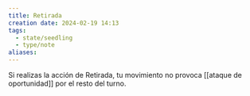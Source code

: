 ```yaml
---
title: Retirada
creation date: 2024-02-19 14:13
tags:
  - state/seedling
  - type/note
aliases:
---
```

Si realizas la acción de Retirada, tu movimiento no provoca [[ataque de oportunidad]] por el resto del turno.  
